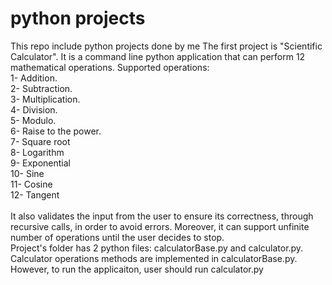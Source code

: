 # python projects
 This repo include python projects done by me
 The first project is "Scientific Calculator". It is a command line python application that can perform 12 mathematical operations.
 Supported operations:<br />
 1- Addition.<br />
 2- Subtraction.<br />
 3- Multiplication.<br />
 4- Division.<br />
 5- Modulo.<br />
 6- Raise to the power.<br />
 7- Square root<br />
 8- Logarithm<br />
 9- Exponential<br />
 10- Sine<br />
 11- Cosine<br />
 12- Tangent<br /><br />
 It also validates the input from the user to ensure its correctness, through recursive calls, in order to avoid errors. Moreover, it can support unfinite number of operations until the user decides to stop.<br />
Project's folder has 2 python files: calculatorBase.py and calculator.py.<br />
Calculator operations methods are implemented in calculatorBase.py. However, to run the applicaiton, user should run calculator.py
